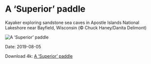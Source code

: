 # A ‘Superior’ paddle

Kayaker exploring sandstone sea caves in Apostle Islands National Lakeshore near Bayfield, Wisconsin (© Chuck Haney/Danita Delimont)

![A ‘Superior’ paddle](https://bing.com/th?id=OHR.ApostleIslands_EN-US4124601738_UHD.jpg&rf=LaDigue_UHD.jpg&pid=hp&w=1024&h=576)

Date: 2019-08-05

Download 4k: [A ‘Superior’ paddle](https://bing.com/th?id=OHR.ApostleIslands_EN-US4124601738_UHD.jpg&rf=LaDigue_UHD.jpg&pid=hp&w=3840&h=2160)

